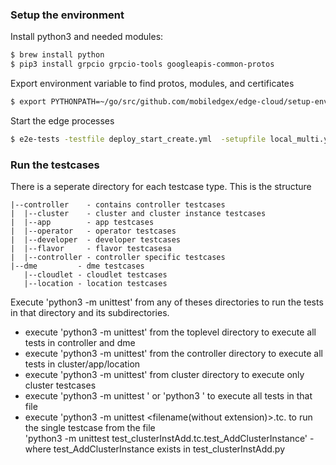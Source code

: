 ### Setup the environment
Install python3 and needed modules:
```sh
$ brew install python
$ pip3 install grpcio grpcio-tools googleapis-common-protos
```

Export environment variable to find protos, modules, and certificates
```sh
$ export PYTHONPATH=~/go/src/github.com/mobiledgex/edge-cloud/setup-env/e2e-tests/python/protos:~/go/src/github.com/mobiledgex/edge-cloud/setup-env/e2e-tests/python/modules:~/go/src/github.com/mobiledgex/edge-cloud/setup-env/e2e-tests/python/certs
```

Start the edge processes
```sh
$ e2e-tests -testfile deploy_start_create.yml  -setupfile local_multi.yml -stop
```

### Run the testcases
There is a seperate directory for each testcase type. This is the structure
    
    |--controller    - contains controller testcases
    |  |--cluster    - cluster and cluster instance testcases
    |  |--app        - app testcases
    |  |--operator   - operator testcases
    |  |--developer  - developer testcases
    |  |--flavor     - flavor testcasesa
    |  |--controller - controller specific testcases
    |--dme         - dme testcases
       |--cloudlet - cloudlet testcases 
       |--location - location testcases

Execute 'python3 -m unittest' from any of theses directories to run the tests in that directory and its subdirectories.
* execute 'python3 -m unittest' from the toplevel directory to execute all tests in controller and dme
* execute 'python3 -m unittest' from the controller directory to execute all tests in cluster/app/location
* execute 'python3 -m unittest' from cluster directory to execute only cluster testcases 
* execute 'python3 -m unittest <filename>' or 'python3 <filename>' to execute all tests in that file
* execute 'python3 -m unittest <filename(without extension)>.tc.<testname> to run the single testcase from the file\
          'python3 -m unittest test_clusterInstAdd.tc.test_AddClusterInstance' - where test_AddClusterInstance exists in test_clusterInstAdd.py
